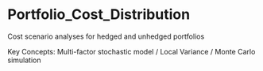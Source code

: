 # Portfolio_Cost_Distribution
Cost scenario analyses for hedged and unhedged portfolios 

Key Concepts: 
Multi-factor stochastic model / Local Variance / Monte Carlo simulation
